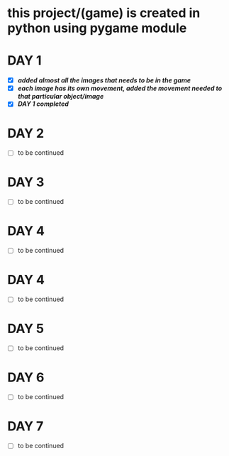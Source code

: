 # this project/(game) is created in python using pygame module

# DAY 1
- [x] ***added almost all the images that needs to be in the game***
- [x] ***each image has its own movement, added the movement needed to that particular object/image***
- [x] ***DAY 1 completed***

# DAY 2
- [ ] to be continued
# DAY 3
- [ ] to be continued
# DAY 4
- [ ] to be continued
# DAY 4
- [ ] to be continued
# DAY 5
- [ ] to be continued
# DAY 6
- [ ] to be continued
# DAY 7
- [ ] to be continued
